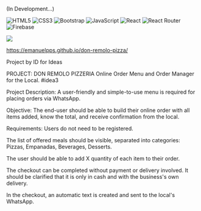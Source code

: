 
(In Development...)

![HTML5](https://img.shields.io/badge/html5-%23E34F26.svg?style=for-the-badge&logo=html5&logoColor=white)
![CSS3](https://img.shields.io/badge/css3-%231572B6.svg?style=for-the-badge&logo=css3&logoColor=white)
![Bootstrap](https://img.shields.io/badge/bootstrap-%238511FA.svg?style=for-the-badge&logo=bootstrap&logoColor=white)
![JavaScript](https://img.shields.io/badge/javascript-%23323330.svg?style=for-the-badge&logo=javascript&logoColor=%23F7DF1E)
![React](https://img.shields.io/badge/react-%2320232a.svg?style=for-the-badge&logo=react&logoColor=%2361DAFB)
![React Router](https://img.shields.io/badge/React_Router-CA4245?style=for-the-badge&logo=react-router&logoColor=white)
![Firebase](https://img.shields.io/badge/firebase-%23039BE5.svg?style=for-the-badge&logo=firebase)

<img src="https://i.ibb.co/4tM5T9c/Captura-de-pantalla-2023-05-15-125041.jpg"/>


https://emanuelpps.github.io/don-remolo-pizza/

Project by ID for Ideas

PROJECT:
DON REMOLO PIZZERIA
Online Order Menu and Order Manager for the Local.
#idea3

Project Description:
A user-friendly and simple-to-use menu is required for placing orders via WhatsApp.

Objective:
The end-user should be able to build their online order with all items added, know the total, and receive confirmation from the local.

Requirements:
Users do not need to be registered.

The list of offered meals should be visible, separated into categories:
Pizzas, Empanadas, Beverages, Desserts.

The user should be able to add X quantity of each item to their order.

The checkout can be completed without payment or delivery involved. It should be clarified that it is only in cash and with the business's own delivery.

In the checkout, an automatic text is created and sent to the local's WhatsApp.

